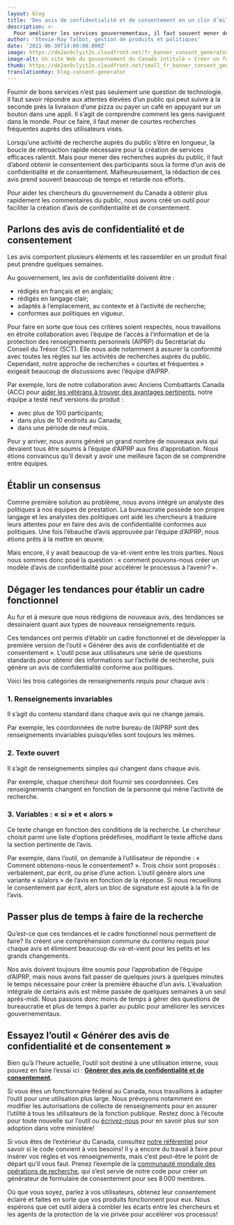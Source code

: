 ```yaml
---
layout: blog
title: 'Des avis de confidentialité et de consentement en un clin d’œil'
description: >-
  Pour améliorer les services gouvernementaux, il faut souvent mener de courtes recherches auprès des utilisateurs. Et bien sûr, chacune de ces activités de recherche nécessite un nouvel avis de confidentialité et de consentement. Pour nous aider dans cette tâche ardue, nous avons créé un outil à l’intention des chercheurs du gouvernement du Canada qui génère rapidement des avis conformes. 
author: 'Stevie-Ray Talbot, gestion de produits et politiques'
date: '2021-06-30T14:00:00.000Z'
image: https://de2an9clyit2x.cloudfront.net/fr_banner_consent_generator_94dddc2fa6.jpeg
image-alt: Un site Web du gouvernement du Canada intitulé « Créer un formulaire pour le recrutement et les tests par interception », affiché sur un écran d’ordinateur portable et un téléphone mobile.
thumb: https://de2an9clyit2x.cloudfront.net/small_fr_banner_consent_generator_94dddc2fa6.jpeg
translationKey: blog-consent-generator
---
```

Fournir de bons services n’est pas seulement une question de technologie. Il faut savoir répondre aux attentes élevées d’un public qui peut suivre à la seconde près la livraison d’une pizza ou payer un café en appuyant sur un bouton dans une appli. Il s’agit de comprendre comment les gens naviguent dans le monde. Pour ce faire, il faut mener de courtes recherches fréquentes auprès des utilisateurs visés. 

Lorsqu’une activité de recherche auprès du public s’étire en longueur, la boucle de rétroaction rapide nécessaire pour la création de services efficaces ralentit. Mais pour mener des recherches auprès du public, il faut d’abord obtenir le consentement des participants sous la forme d’un avis de confidentialité et de consentement. Malheureusement, la rédaction de ces avis prend souvent beaucoup de temps et retarde nos efforts. 

Pour aider les chercheurs du gouvernement du Canada à obtenir plus rapidement les commentaires du public, nous avons créé un outil pour faciliter la création d’avis de confidentialité et de consentement. 

## Parlons des avis de confidentialité et de consentement
Les avis comportent plusieurs éléments et les rassembler en un produit final peut prendre quelques semaines. 

Au gouvernement, les avis de confidentialité doivent être : 

* rédigés en français et en anglais;
* rédigés en langage clair;
* adaptés à l’emplacement, au contexte et à l’activité de recherche;
* conformes aux politiques en vigueur.

Pour faire en sorte que tous ces critères soient respectés, nous travaillons en étroite collaboration avec l’équipe de l’accès à l’information et de la protection des renseignements personnels (AIPRP) du Secrétariat du Conseil du Trésor (SCT). Elle nous aide notamment à assurer la conformité avec toutes les règles sur les activités de recherches auprès du public. Cependant, notre approche de recherches « courtes et fréquentes » exigeait beaucoup de discussions avec l’équipe d’AIPRP. 

Par exemple, lors de notre collaboration avec Anciens Combattants Canada (ACC) pour [aider les vétérans à trouver des avantages pertinents](https://benefits-avantages.veterans.gc.ca/?lng=fr), notre équipe a testé neuf versions du produit :

* avec plus de 100 participants;
* dans plus de 10 endroits au Canada;
* dans une période de neuf mois.

Pour y arriver, nous avons généré un grand nombre de nouveaux avis qui devaient tous être soumis à l’équipe d’AIPRP aux fins d’approbation. Nous étions convaincus qu’il devait y avoir une meilleure façon de se comprendre entre équipes. 

## Établir un consensus
Comme première solution au problème, nous avons intégré un analyste des politiques à nos équipes de prestation. La bureaucratie possède son propre langage et les analystes des politiques ont aidé les chercheurs à traduire leurs attentes pour en faire des avis de confidentialité conformes aux politiques. Une fois l’ébauche d’avis approuvée par l’équipe d’AIPRP, nous étions prêts à la mettre en œuvre.

Mais encore, il y avait beaucoup de va-et-vient entre les trois parties. Nous nous sommes donc posé la question : « comment pouvons-nous créer un modèle d’avis de confidentialité pour accélérer le processus à l’avenir? ».

## Dégager les tendances pour établir un cadre fonctionnel
Au fur et à mesure que nous rédigions de nouveaux avis, des tendances se dessinaient quant aux types de nouveaux renseignements requis. 

Ces tendances ont permis d’établir un cadre fonctionnel et de développer la première version de l’outil « Générer des avis de confidentialité et de consentement ». L’outil pose aux utilisateurs une série de questions standards pour obtenir des informations sur l’activité de recherche, puis génère un avis de confidentialité conforme aux politiques. 

Voici les trois catégories de renseignements requis pour chaque avis :

### 1. Renseignements invariables
Il s’agit du contenu standard dans chaque avis qui ne change jamais. 

Par exemple, les coordonnées de notre bureau de l’AIPRP sont des renseignements invariables puisqu’elles sont toujours les mêmes.

### 2. Texte ouvert
Il s’agit de renseignements simples qui changent dans chaque avis. 

Par exemple, chaque chercheur doit fournir ses coordonnées. Ces renseignements changent en fonction de la personne qui mène l’activité de recherche. 

### 3. Variables : « si » et « alors »
Ce texte change en fonction des conditions de la recherche. Le chercheur choisit parmi une liste d’options prédéfinies, modifiant le texte affiché dans la section pertinente de l’avis. 

Par exemple, dans l’outil, on demande à l’utilisateur de répondre : « Comment obtenons-nous le consentement? ». Trois choix sont proposés : verbalement, par écrit, ou prise d’une action. L’outil génère alors une variante « si/alors » de l’avis en fonction de la réponse. Si nous recueillons le consentement par écrit, alors un bloc de signature est ajouté à la fin de l’avis. 

## Passer plus de temps à faire de la recherche
Qu’est-ce que ces tendances et le cadre fonctionnel nous permettent de faire? Ils créent une compréhension commune du contenu requis pour chaque avis et éliminent beaucoup du va-et-vient pour les petits et les grands changements.   

Nos avis doivent toujours être soumis pour l’approbation de l’équipe d’AIPRP, mais nous avons fait passer de quelques jours à quelques minutes le temps nécessaire pour créer la première ébauche d’un avis. L’évaluation intégrale de certains avis est même passée de quelques semaines à un seul après-midi. Nous passons donc moins de temps à gérer des questions de bureaucratie et plus de temps à parler au public pour améliorer les services gouvernementaux.

## Essayez l’outil « Générer des avis de confidentialité et de consentement »
Bien qu’à l’heure actuelle, l’outil soit destiné à une utilisation interne, vous pouvez en faire l’essai ici : **[Générer des avis de confidentialité et de consentement](http://simplification-avis-confidentialite.alpha.canada.ca/)**. 

Si vous êtes un fonctionnaire fédéral au Canada, nous travaillons à adapter l’outil pour une utilisation plus large. Nous prévoyons notamment en modifier les autorisations de collecte de renseignements pour en assurer l’utilité à tous les utilisateurs de la fonction publique. Restez donc à l’écoute pour toute nouvelle sur l’outil ou [écrivez-nous](mailto:cds-snc@servicecanada.gc.ca) pour en savoir plus sur son adoption dans votre ministère!  

Si vous êtes de l’extérieur du Canada, consultez [notre référentiel](https://github.com/cds-snc/simplify-privacy-statements-V2) pour savoir si le code convient à vos besoins! Il y a encore du travail à faire pour insérer vos règles et vos renseignements, mais c’est peut-être le point de départ qu’il vous faut. Prenez l’exemple de la [communauté mondiale des opérations de recherche](https://researchops.community/), qui s’est servie de notre code pour créer un générateur de formulaire de consentement pour ses 8 000 membres.

Où que vous soyez, parlez à vos utilisateurs, obtenez leur consentement éclairé et faites en sorte que vos produits fonctionnent pour eux. Nous espérons que cet outil aidera à combler les écarts entre les chercheurs et les agents de la protection de la vie privée pour accélérer vos processus! 

